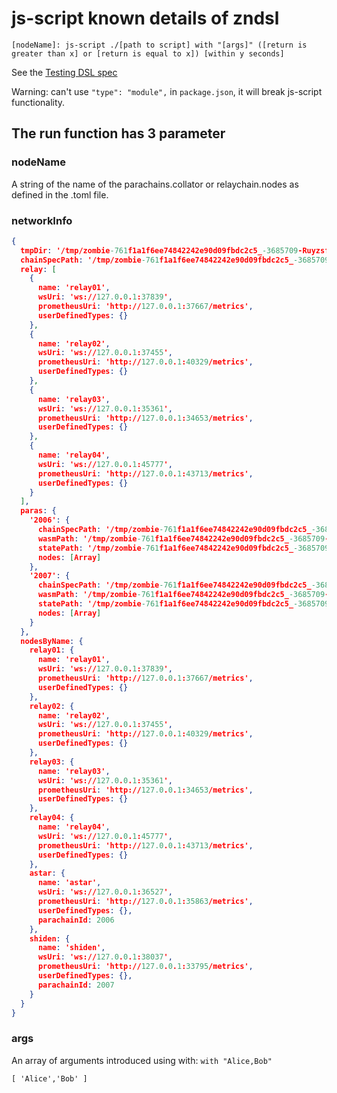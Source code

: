 # js-script known details of zndsl

`[nodeName]: js-script ./[path to script] with "[args]" ([return is greater than x] or [return is equal to x]) [within y seconds]`

See the [Testing DSL spec](https://paritytech.github.io/zombienet/cli/test-dsl-definition-spec.html)

Warning: can't use `"type": "module",` in `package.json`, it will break js-script functionality.

## The run function has 3 parameter

### nodeName

A string of the name of the parachains.collator or relaychain.nodes as defined in the .toml file.

### networkInfo

```json
{
  tmpDir: '/tmp/zombie-761f1a1f6ee74842242e90d09fbdc2c5_-3685709-RuyzsfXB12n9',
  chainSpecPath: '/tmp/zombie-761f1a1f6ee74842242e90d09fbdc2c5_-3685709-RuyzsfXB12n9/rococo-local.json',
  relay: [
    {
      name: 'relay01',
      wsUri: 'ws://127.0.0.1:37839',
      prometheusUri: 'http://127.0.0.1:37667/metrics',
      userDefinedTypes: {}
    },
    {
      name: 'relay02',
      wsUri: 'ws://127.0.0.1:37455',
      prometheusUri: 'http://127.0.0.1:40329/metrics',
      userDefinedTypes: {}
    },
    {
      name: 'relay03',
      wsUri: 'ws://127.0.0.1:35361',
      prometheusUri: 'http://127.0.0.1:34653/metrics',
      userDefinedTypes: {}
    },
    {
      name: 'relay04',
      wsUri: 'ws://127.0.0.1:45777',
      prometheusUri: 'http://127.0.0.1:43713/metrics',
      userDefinedTypes: {}
    }
  ],
  paras: {
    '2006': {
      chainSpecPath: '/tmp/zombie-761f1a1f6ee74842242e90d09fbdc2c5_-3685709-RuyzsfXB12n9/astar-dev-2006-rococo-local.json',
      wasmPath: '/tmp/zombie-761f1a1f6ee74842242e90d09fbdc2c5_-3685709-RuyzsfXB12n9/2006/genesis-wasm',
      statePath: '/tmp/zombie-761f1a1f6ee74842242e90d09fbdc2c5_-3685709-RuyzsfXB12n9/2006/genesis-state',
      nodes: [Array]
    },
    '2007': {
      chainSpecPath: '/tmp/zombie-761f1a1f6ee74842242e90d09fbdc2c5_-3685709-RuyzsfXB12n9/shiden-dev-2007-rococo-local.json',
      wasmPath: '/tmp/zombie-761f1a1f6ee74842242e90d09fbdc2c5_-3685709-RuyzsfXB12n9/2007/genesis-wasm',
      statePath: '/tmp/zombie-761f1a1f6ee74842242e90d09fbdc2c5_-3685709-RuyzsfXB12n9/2007/genesis-state',
      nodes: [Array]
    }
  },
  nodesByName: {
    relay01: {
      name: 'relay01',
      wsUri: 'ws://127.0.0.1:37839',
      prometheusUri: 'http://127.0.0.1:37667/metrics',
      userDefinedTypes: {}
    },
    relay02: {
      name: 'relay02',
      wsUri: 'ws://127.0.0.1:37455',
      prometheusUri: 'http://127.0.0.1:40329/metrics',
      userDefinedTypes: {}
    },
    relay03: {
      name: 'relay03',
      wsUri: 'ws://127.0.0.1:35361',
      prometheusUri: 'http://127.0.0.1:34653/metrics',
      userDefinedTypes: {}
    },
    relay04: {
      name: 'relay04',
      wsUri: 'ws://127.0.0.1:45777',
      prometheusUri: 'http://127.0.0.1:43713/metrics',
      userDefinedTypes: {}
    },
    astar: {
      name: 'astar',
      wsUri: 'ws://127.0.0.1:36527',
      prometheusUri: 'http://127.0.0.1:35863/metrics',
      userDefinedTypes: {},
      parachainId: 2006
    },
    shiden: {
      name: 'shiden',
      wsUri: 'ws://127.0.0.1:38037',
      prometheusUri: 'http://127.0.0.1:33795/metrics',
      userDefinedTypes: {},
      parachainId: 2007
    }
  }
}
```

### args

An array of arguments introduced using with:  `with "Alice,Bob"`

`[ 'Alice','Bob' ]`
